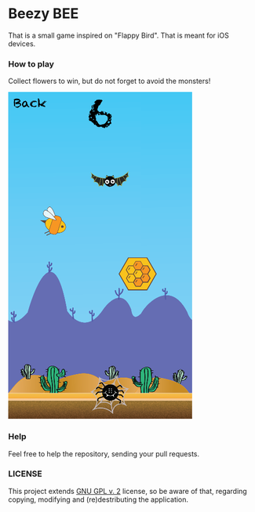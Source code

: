 # Beezy BEE
That is a small game inspired on "Flappy Bird". That is meant for iOS devices.

### How to play
Collect flowers to win, but do not forget to avoid the monsters!

![Game Play Screenshot](game_screenshot_1.png)

### Help
Feel free to help the repository, sending your pull requests.

### LICENSE
This project extends [GNU GPL v. 2](https://www.gnu.org/licenses/old-licenses/gpl-2.0.en.html) license, so be aware of that, regarding copying, modifying and (re)destributing the application. 
